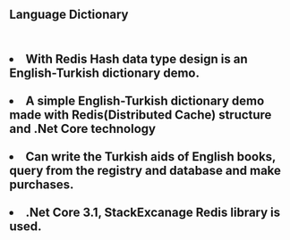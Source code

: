 <h2><strong>Language Dictionary</strong><h2>

<br>
<li>With Redis Hash data type design is an English-Turkish dictionary demo.</li>
  <br>
<li>A simple English-Turkish dictionary demo made with Redis(Distributed Cache) structure and .Net Core technology</li>
  <br>
<li>Can write the Turkish aids of English books, query from the registry and database and make purchases.</li>
  <br>
<li>.Net Core 3.1, StackExcanage Redis library is used.</li>
